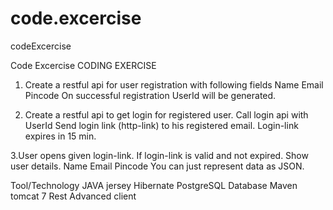 # code.excercise
codeExcercise

Code Excercise CODING EXERCISE

1. Create a restful api for user registration with following fields
Name
Email
Pincode 
On successful registration UserId will be generated.

2. Create a restful api to get login for registered user.
Call login api with UserId
Send login link (http-link) to his registered email.
Login-link expires in 15 min.

3.User opens given login-link. If login-link is valid and not expired. Show user details.
Name
Email
Pincode You can just represent data as JSON.

Tool/Technology
JAVA
jersey
Hibernate
PostgreSQL Database
Maven
tomcat 7
Rest Advanced client
